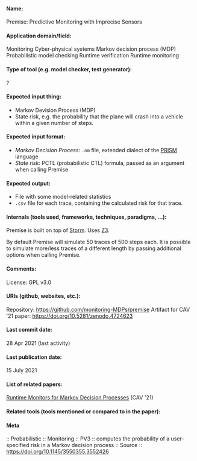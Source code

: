 #### Name:
Premise: Predictive Monitoring with Imprecise Sensors

#### Application domain/field:
Monitoring
Cyber-physical systems
Markov decision process (MDP)
Probabilistic model checking
Runtime verification
Runtime monitoring

#### Type of tool (e.g. model checker, test generator):
?

#### Expected input thing:
- Markov Devision Process (MDP)
- State risk, e.g. the probability that the plane will crash into a vehicle within a given number of steps.

#### Expected input format:
- *Markov Decision Process*: `.nm` file, extended dialect of the [PRISM](Checkers/PRISM.md) language
- *State risk*: PCTL (probabilistic CTL) formula, passed as an argument when calling Premise

#### Expected output:
- File with some model-related statistics
- `.csv` file for each trace, containing the calculated risk for that trace.

#### Internals (tools used, frameworks, techniques, paradigms, ...):
Premise is built on top of [Storm](Checkers/Storm.md).
Uses [Z3](Solvers/SMT/Z3.md).

By default Premise will simulate 50 traces of 500 steps each. It is possible to simulate more/less traces of a different length by passing additional options when calling Premise.

#### Comments:
License: GPL v3.0

#### URIs (github, websites, etc.):
Repository: https://github.com/monitoring-MDPs/premise
Artifact for CAV '21 paper: https://doi.org/10.5281/zenodo.4724623

#### Last commit date:
28 Apr 2021 (last activity)

#### Last publication date:
15 July 2021

#### List of related papers:
[Runtime Monitors for Markov Decision Processes](https://doi.org/10.1007/978-3-030-81688-9_26) (CAV '21)

#### Related tools (tools mentioned or compared to in the paper):

#### Meta
:: Probabilistic
:: Monitoring
:: PV3 :: computes the probability of a user-specified risk in a Markov decision process
:: Source :: https://doi.org/10.1145/3550355.3552426
